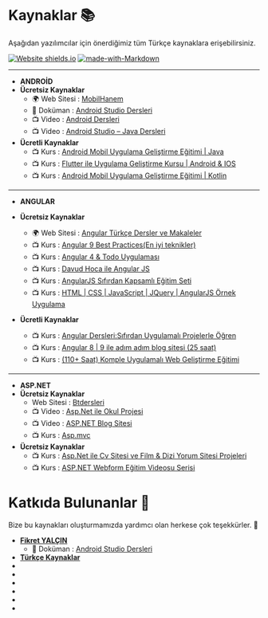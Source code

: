 # Kaynaklar 📚
Aşağıdan yazılımcılar için önerdiğimiz tüm Türkçe kaynaklara erişebilirsiniz.

[![Website shields.io](https://img.shields.io/website-up-down-green-red/http/shields.io.svg)](https://www.yazilimturkiye.com/yazilimcilar-icin-kaynaklar/)
[![made-with-Markdown](https://img.shields.io/badge/Made%20with-Markdown-1f425f.svg)](http://commonmark.org)

---
- <b>ANDROİD</b>
- <b>Ücretsiz Kaynaklar</b>
	- 🌍 Web Sitesi : [MobilHanem](https://www.mobilhanem.com/)
	- 📁 Doküman : [Android Studio Dersleri](https://mega.nz/file/b5Fh0SpK#DktDT1wTlz8KuBYO-sSPF1CrqS21bTbUrpzNzRkBNxE)
	- 📺 Video : [Android Dersleri](https://www.youtube.com/watch?v=tnHYuOdzmj0&list=PL20Zn-5nPIPHvLPq5xJTTImOd0qeNd9rW)
	- 📺 Video : [Android Studio – Java Dersleri]()
- <b>Ücretli Kaynaklar</b>
	- 📺 Kurs : [Android Mobil Uygulama Geliştirme Eğitimi | Java](https://www.udemy.com/course/android-mobil-uygulama-gelistirme-egitimi-java/)
	- 📺 Kurs : [Flutter ile Uygulama Geliştirme Kursu | Android & IOS](https://www.udemy.com/course/flutter-ile-uygulama-gelistirme-kursu-android-ios/)
	- 📺 Kurs : [Android Mobil Uygulama Geliştirme Eğitimi | Kotlin](https://www.udemy.com/course/android-mobil-uygulama-gelistirme-egitimi-kotlin/)
---
- <b>ANGULAR</b> 
- <b>Ücretsiz Kaynaklar</b>
	- 🌍 Web Sitesi : [Angular Türkçe Dersler ve Makaleler](https://github.com/MehmetSert/Angular-Turkce-Makaleler)
	- 📺 Kurs : [Angular 9 Best Practices(En iyi teknikler)](https://www.udemy.com/course/angular-9-best-practices-en-iyi-teknikler/)
	- 📺 Kurs : [Angular 4 & Todo Uygulaması](https://www.udemy.com/course/angular-4-todo-uygulamasi/)
	- 📺 Kurs : [Davud Hoca ile Angular JS](https://www.udemy.com/course/angularjs-egitim-seti/)
	- 📺 Kurs : [AngularJS Sıfırdan Kapsamlı Eğitim Seti](https://www.udemy.com/course/bidoluyazilim_angularjs_egitim_seti/)
	- 📺 Kurs : [HTML | CSS | JavaScript | JQuery | AngularJS Örnek Uygulama](https://www.udemy.com/course/bidoluyazilim_ornek_uygulamalar/)

- <b>Ücretli Kaynaklar</b>
	- 📺 Kurs : [Angular Dersleri:Sıfırdan Uygulamalı Projelerle Öğren](https://www.udemy.com/course/angular-dersleri/)
	- 📺 Kurs : [Angular 8 | 9 ile adım adım blog sitesi (25 saat)](https://www.udemy.com/course/angular-ile-adim-adim-blog-sitesi-single-page-application/)
	- 📺 Kurs : [(110+ Saat) Komple Uygulamalı Web Geliştirme Eğitimi](https://www.udemy.com/course/komple-web-developer-kursu/)
---
- <b>ASP.NET</b> 
- <b>Ücretsiz Kaynaklar</b>
	- Web Sitesi : [Btdersleri](https://www.btdersleri.com/)
	- 📺 Video : [Asp.Net ile Okul Projesi](https://www.youtube.com/playlist?list=PL_f2F0Oyaj49bsuq6iLrg1qyZtekSCgPW)
	- 📺 Video : [ASP.NET Blog Sitesi](https://www.youtube.com/playlist?list=PLjI4XZvh1FJIsS51_RkdIpX8gemXkXXhD)
	- 📺 Kurs : [Asp.mvc](https://www.udemy.com/course/aspmvc-x/)
- <b>Ücretsiz Kaynaklar</b>
	- 📺 Kurs : [Asp.Net ile Cv Sitesi ve Film & Dizi Yorum Sitesi Projeleri](https://www.udemy.com/course/aspnet-bootstrap-ile-adim-adim-blog-sitesi-gelistirme/)
	- 📺 Kurs : [ASP.NET Webform Eğitim Videosu Serisi](https://www.udemy.com/course/aspnet-webform-egitim-videosu-serisi/)
	
# Katkıda Bulunanlar 📁
 Bize bu kaynakları oluşturmamızda yardımcı olan herkese çok teşekkürler. 🥰
 
- <b>[Fikret YALÇIN](https://github.com/fikretyn)</b>
	- 📁 Doküman : [Android Studio Dersleri](https://mega.nz/file/b5Fh0SpK#DktDT1wTlz8KuBYO-sSPF1CrqS21bTbUrpzNzRkBNxE)
- <b>[Türkçe Kaynaklar](https://turkcekaynaklar.com/)</b>
- <b></b>
- <b></b>
- <b></b>
- <b></b>
- <b></b>
- <b></b>

